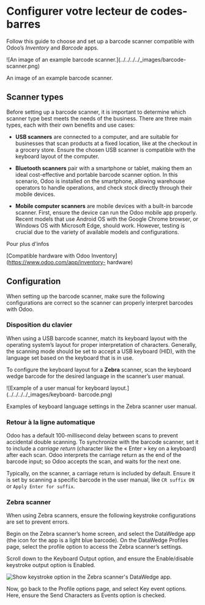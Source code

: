 # Configurer votre lecteur de codes-barres

Follow this guide to choose and set up a barcode scanner compatible with
Odoo’s _Inventory_ and _Barcode_ apps.

![An image of an example barcode scanner.](../../../../_images/barcode-
scanner.png)

An image of an example barcode scanner.

## Scanner types

Before setting up a barcode scanner, it is important to determine which
scanner type best meets the needs of the business. There are three main types,
each with their own benefits and use cases:

  * **USB scanners** are connected to a computer, and are suitable for businesses that scan products at a fixed location, like at the checkout in a grocery store. Ensure the chosen USB scanner is compatible with the keyboard layout of the computer.

  * **Bluetooth scanners** pair with a smartphone or tablet, making them an ideal cost-effective and portable barcode scanner option. In this scenario, Odoo is installed on the smartphone, allowing warehouse operators to handle operations, and check stock directly through their mobile devices.

  * **Mobile computer scanners** are mobile devices with a built-in barcode scanner. First, ensure the device can run the Odoo mobile app properly. Recent models that use Android OS with the Google Chrome browser, or Windows OS with Microsoft Edge, should work. However, testing is crucial due to the variety of available models and configurations.

Pour plus d'infos

[Compatible hardware with Odoo Inventory](https://www.odoo.com/app/inventory-
hardware)

## Configuration

When setting up the barcode scanner, make sure the following configurations
are correct so the scanner can properly interpret barcodes with Odoo.

### Disposition du clavier

When using a USB barcode scanner, match its keyboard layout with the operating
system’s layout for proper interpretation of characters. Generally, the
scanning mode should be set to accept a USB keyboard (HID), with the language
set based on the keyboard that is in use.

To configure the keyboard layout for a **Zebra** scanner, scan the keyboard
wedge barcode for the desired language in the scanner’s user manual.

![Example of a user manual for keyboard layout.](../../../../_images/keyboard-
barcode.png)

Examples of keyboard language settings in the Zebra scanner user manual.

### Retour à la ligne automatique

Odoo has a default 100-millisecond delay between scans to prevent accidental
double scanning. To synchronize with the barcode scanner, set it to include a
_carriage return_ (character like the « Enter » key on a keyboard) after each
scan. Odoo interprets the carriage return as the end of the barcode input; so
Odoo accepts the scan, and waits for the next one.

Typically, on the scanner, a carriage return is included by default. Ensure it
is set by scanning a specific barcode in the user manual, like `CR suffix ON`
or `Apply Enter for suffix`.

### Zebra scanner

When using Zebra scanners, ensure the following keystroke configurations are
set to prevent errors.

Begin on the Zebra scanner’s home screen, and select the DataWedge app (the
icon for the app is a light blue barcode). On the DataWedge Profiles page,
select the profile option to access the Zebra scanner’s settings.

Scroll down to the Keyboard Output option, and ensure the Enable/disable
keystroke output option is Enabled.

![Show keystroke option in the Zebra scanner's DataWedge
app.](../../../../_images/enable-keystroke.png)

Now, go back to the Profile options page, and select Key event options. Here,
ensure the Send Characters as Events option is checked.

